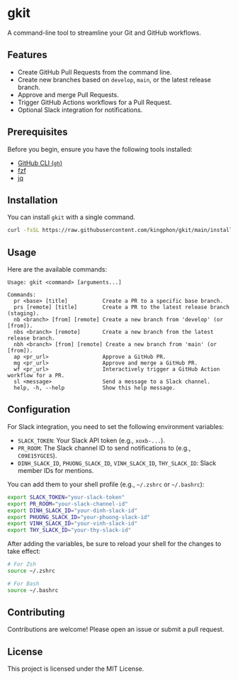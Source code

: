 # gkit

A command-line tool to streamline your Git and GitHub workflows.

## Features

- Create GitHub Pull Requests from the command line.
- Create new branches based on `develop`, `main`, or the latest release branch.
- Approve and merge Pull Requests.
- Trigger GitHub Actions workflows for a Pull Request.
- Optional Slack integration for notifications.

## Prerequisites

Before you begin, ensure you have the following tools installed:

- [GitHub CLI (`gh`)](https://cli.github.com/)
- [fzf](https://github.com/junegunn/fzf)
- [jq](https://stedolan.github.io/jq/)

## Installation

You can install `gkit` with a single command.

```bash
curl -fsSL https://raw.githubusercontent.com/kingphon/gkit/main/install.sh | bash
```

## Usage

Here are the available commands:

```
Usage: gkit <command> [arguments...]

Commands:
  pr <base> [title]           Create a PR to a specific base branch.
  prs [remote] [title]        Create a PR to the latest release branch (staging).
  nb <branch> [from] [remote] Create a new branch from 'develop' (or [from]).
  nbs <branch> [remote]       Create a new branch from the latest release branch.
  nbh <branch> [from] [remote] Create a new branch from 'main' (or [from]).
  ap <pr_url>                 Approve a GitHub PR.
  mg <pr_url>                 Approve and merge a GitHub PR.
  wf <pr_url>                 Interactively trigger a GitHub Action workflow for a PR.
  sl <message>                Send a message to a Slack channel.
  help, -h, --help            Show this help message.
```

## Configuration

For Slack integration, you need to set the following environment variables:

- `SLACK_TOKEN`: Your Slack API token (e.g., `xoxb-...`).
- `PR_ROOM`: The Slack channel ID to send notifications to (e.g., `C09E15YGCES`).
- `DINH_SLACK_ID`, `PHUONG_SLACK_ID`, `VINH_SLACK_ID`, `THY_SLACK_ID`: Slack member IDs for mentions.

You can add them to your shell profile (e.g., `~/.zshrc` or `~/.bashrc`):

```bash
export SLACK_TOKEN="your-slack-token"
export PR_ROOM="your-slack-channel-id"
export DINH_SLACK_ID="your-dinh-slack-id"
export PHUONG_SLACK_ID="your-phuong-slack-id"
export VINH_SLACK_ID="your-vinh-slack-id"
export THY_SLACK_ID="your-thy-slack-id"
```

After adding the variables, be sure to reload your shell for the changes to take effect:

```bash
# For Zsh
source ~/.zshrc

# For Bash
source ~/.bashrc
```

## Contributing

Contributions are welcome! Please open an issue or submit a pull request.

## License

This project is licensed under the MIT License.
